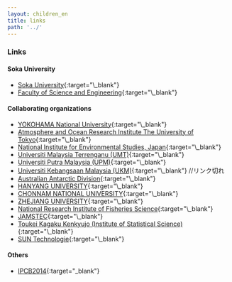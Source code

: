 ```yaml
---
layout: children_en
title: links
path: '../'
---
```

### Links

#### Soka University

- [Soka University](http://www.soka.ac.jp//"){:target="\_blank"}
- [Faculty of Science and Engineering](http://www.t.soka.ac.jp//"){:target="\_blank"}

#### Collaborating organizations

- [YOKOHAMA National University](&#9;https://www.ynu.ac.jp/english/&#9;){:target="\_blank"}
- [Atmosphere and Ocean Research Institute The University of Tokyo](&#9;https://www.aori.u-tokyo.ac.jp/english/index.html&#9;){:target="\_blank"}
- [National Institute for Environmental Studies, Japan](&#9;http://www.nies.go.jp/index-e.html&#9;){:target="\_blank"}
- [Universiti Malaysia Terrenganu (UMT)](&#9;http://www.umt.edu.my/index.php?go=&#9;){:target="\_blank"}
- [Universiti Putra Malaysia (UPM)](&#9;http://www.upm.edu.my/?LANG=en&#9;){:target="\_blank"}
- [Universiti Kebangsaan Malaysia (UKM)](&#9;http://www.ukm.my/v6/&#9;){:target="\_blank"} //リンク切れ
- [Australian Antarctic Division](&#9;http://www.antarctica.gov.au/&#9;){:target="\_blank"}
- [HANYANG UNIVERSITY](&#9;http://www.hanyang.ac.kr/english/&#9;){:target="\_blank"}
- [CHONNAM NATIONAL UNIVERSITY](&#9;http://global.jnu.ac.kr/jnumain.aspx&#9;){:target="\_blank"}
- [ZHEJIANG UNIVERSITY](&#9;http://www.zju.edu.cn/english/&#9;){:target="\_blank"}
- [National Research Institute of Fisheries Science](&#9;http://nrifs.fra.affrc.go.jp/index_e.html&#9;){:target="\_blank"}
- [JAMSTEC](&#9;http://www.jamstec.go.jp/e/&#9;){:target="\_blank"}
- [Toukei Kagaku Kenkyujo (Institute of Statistical Science)](&#9;http://www.statistics.co.jp/&#9;){:target="\_blank"}
- [SUN Technologie](&#9;http://sun-technologies.co.jp/&#9;){:target="\_blank"}

#### Others

- [IPCB2014](http://www.facebook.co.jp/IPCB2014){:target="\_blank"}